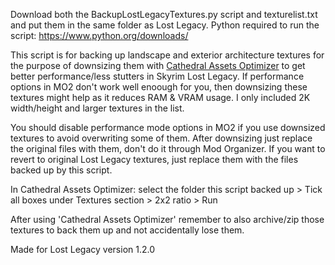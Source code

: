 Download both the BackupLostLegacyTextures.py script and texturelist.txt and put them in the same folder as  Lost Legacy.
Python required to run the script: https://www.python.org/downloads/

This script is for backing up landscape and exterior architecture textures for the purpose of downsizing them with [Cathedral Assets Optimizer](https://www.nexusmods.com/skyrimspecialedition/mods/23316) to get better performance/less stutters in Skyrim Lost Legacy. If performance options in MO2 don't work well enoough for you, then downsizing these textures might help as it reduces RAM & VRAM usage. I only included 2K width/height and larger textures in the list.

You should disable performance mode options in MO2 if you use downsized textures to avoid overwriting some of them. After downsizing just replace the original files with them, don't do it through Mod Organizer. If you want to revert to original Lost Legacy textures, just replace them with the files backed up by this script.

In Cathedral Assets Optimizer: select the folder this script backed up > Tick all boxes under Textures section > 2x2 ratio > Run

After using 'Cathedral Assets Optimizer' remember to also archive/zip those textures to back them up and not accidentally lose them.

Made for Lost Legacy version 1.2.0
